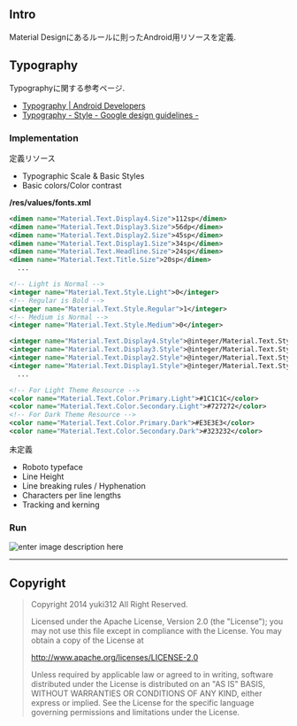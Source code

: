 Intro
----------------------------------------------------------------------
Material Designにあるルールに則ったAndroid用リソースを定義. 


Typography
----------------------------------------------------------------------
Typographyに関する参考ページ.

 - [Typography | Android Developers](http://developer.android.com/design/style/typography.html)
 - [Typography - Style - Google design guidelines - ](http://www.google.com/design/spec/style/typography.html)

### Implementation

定義リソース

 - Typographic Scale & Basic Styles
 - Basic colors/Color contrast

**/res/values/fonts.xml**
```xml
<dimen name="Material.Text.Display4.Size">112sp</dimen>
<dimen name="Material.Text.Display3.Size">56dp</dimen>
<dimen name="Material.Text.Display2.Size">45sp</dimen>
<dimen name="Material.Text.Display1.Size">34sp</dimen>
<dimen name="Material.Text.Headline.Size">24sp</dimen>
<dimen name="Material.Text.Title.Size">20sp</dimen>
  ...

<!-- Light is Normal -->
<integer name="Material.Text.Style.Light">0</integer>
<!-- Regular is Bold -->
<integer name="Material.Text.Style.Regular">1</integer>
<!-- Medium is Normal -->
<integer name="Material.Text.Style.Medium">0</integer>

<integer name="Material.Text.Display4.Style">@integer/Material.Text.Style.Light</integer>
<integer name="Material.Text.Display3.Style">@integer/Material.Text.Style.Regular</integer>
<integer name="Material.Text.Display2.Style">@integer/Material.Text.Style.Regular</integer>
<integer name="Material.Text.Display1.Style">@integer/Material.Text.Style.Regular</integer>
  ...

<!-- For Light Theme Resource -->
<color name="Material.Text.Color.Primary.Light">#1C1C1C</color>
<color name="Material.Text.Color.Secondary.Light">#727272</color>
<!-- For Dark Theme Resource -->
<color name="Material.Text.Color.Primary.Dark">#E3E3E3</color>
<color name="Material.Text.Color.Secondary.Dark">#323232</color>
```

未定義

 - Roboto typeface
 - Line Height
 - Line breaking rules / Hyphenation
 - Characters per line lengths
 - Tracking and kerning

### Run
![enter image description here](https://lh5.googleusercontent.com/XE5GvmSUqDOo-hMYP5VJDx1NPqeyvVbvOQWaVr-c39c=s600 "materialdesign_typography.png")


------------------------------------------------------------------------------

Copyright
------------------------------------------------------------------------------
> Copyright 2014 yuki312 All Right Reserved.
> 
> Licensed under the Apache License, Version 2.0 (the "License");
> you may not use this file except in compliance with the License.
> You may obtain a copy of the License at
> 
>    http://www.apache.org/licenses/LICENSE-2.0
> 
> Unless required by applicable law or agreed to in writing, software
> distributed under the License is distributed on an "AS IS" BASIS,
> WITHOUT WARRANTIES OR CONDITIONS OF ANY KIND, either express or implied.
> See the License for the specific language governing permissions and
> limitations under the License.
